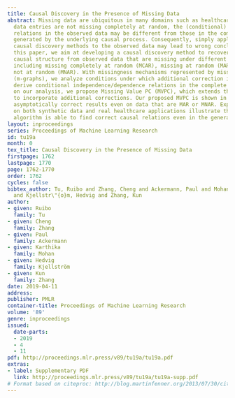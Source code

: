 ```yaml
---
title: Causal Discovery in the Presence of Missing Data
abstract: Missing data are ubiquitous in many domains such as healthcare. When these
  data entries are not missing completely at random, the (conditional) independence
  relations in the observed data may be different from those in the complete data
  generated by the underlying causal process. Consequently, simply applying existing
  causal discovery methods to the observed data may lead to wrong conclusions. In
  this paper, we aim at developing a causal discovery method to recover the underlying
  causal structure from observed data that are missing under different mechanisms,
  including missing completely at random (MCAR), missing at random (MAR), and missing
  not at random (MNAR). With missingness mechanisms represented by missingness graphs
  (m-graphs), we analyze conditions under which additional correction is needed to
  derive conditional independence/dependence relations in the complete data. Based
  on our analysis, we propose Missing Value PC (MVPC), which extends the PC algorithm
  to incorporate additional corrections. Our proposed MVPC is shown in theory to give
  asymptotically correct results even on data that are MAR or MNAR. Experimental results
  on both synthetic data and real healthcare applications illustrate that the proposed
  algorithm is able to find correct causal relations even in the general case of MNAR.
layout: inproceedings
series: Proceedings of Machine Learning Research
id: tu19a
month: 0
tex_title: Causal Discovery in the Presence of Missing Data
firstpage: 1762
lastpage: 1770
page: 1762-1770
order: 1762
cycles: false
bibtex_author: Tu, Ruibo and Zhang, Cheng and Ackermann, Paul and Mohan, Karthika
  and Kjellstr\"{o}m, Hedvig and Zhang, Kun
author:
- given: Ruibo
  family: Tu
- given: Cheng
  family: Zhang
- given: Paul
  family: Ackermann
- given: Karthika
  family: Mohan
- given: Hedvig
  family: Kjellström
- given: Kun
  family: Zhang
date: 2019-04-11
address: 
publisher: PMLR
container-title: Proceedings of Machine Learning Research
volume: '89'
genre: inproceedings
issued:
  date-parts:
  - 2019
  - 4
  - 11
pdf: http://proceedings.mlr.press/v89/tu19a/tu19a.pdf
extras:
- label: Supplementary PDF
  link: http://proceedings.mlr.press/v89/tu19a/tu19a-supp.pdf
# Format based on citeproc: http://blog.martinfenner.org/2013/07/30/citeproc-yaml-for-bibliographies/
---
```

